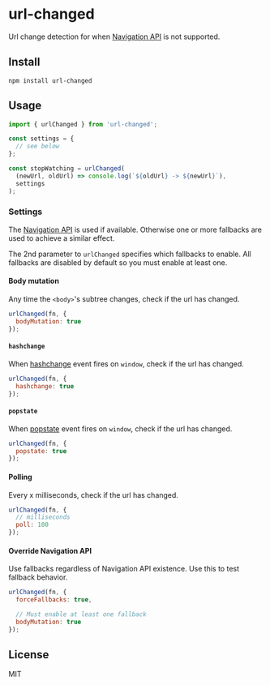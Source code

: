 # url-changed

Url change detection for when [Navigation API](https://developer.mozilla.org/en-US/docs/Web/API/Navigation_API) is not supported.

## Install

`npm install url-changed`

## Usage

```js
import { urlChanged } from 'url-changed';

const settings = {
  // see below
};

const stopWatching = urlChanged(
  (newUrl, oldUrl) => console.log(`${oldUrl} -> ${newUrl}`),
  settings
);
```

### Settings

The [Navigation API](https://developer.mozilla.org/en-US/docs/Web/API/Navigation_API) is used if available. Otherwise one or more fallbacks are used to achieve a similar effect.

The 2nd parameter to `urlChanged` specifies which fallbacks to enable. All fallbacks are disabled by default so you must enable at least one.

#### Body mutation

Any time the `<body>`'s subtree changes, check if the url has changed.

```js
urlChanged(fn, {
  bodyMutation: true
});
```

#### `hashchange`

When [hashchange](https://developer.mozilla.org/en-US/docs/Web/API/Window/hashchange_event) event fires on `window`, check if the url has changed.

```js
urlChanged(fn, {
  hashchange: true
});
```

#### `popstate`

When [popstate](https://developer.mozilla.org/en-US/docs/Web/API/Window/popstate_event) event fires on `window`, check if the url has changed.

```js
urlChanged(fn, {
  popstate: true
});
```

#### Polling

Every x milliseconds, check if the url has changed.

```js
urlChanged(fn, {
  // milliseconds
  poll: 100
});
```

#### Override Navigation API

Use fallbacks regardless of Navigation API existence. Use this to test fallback behavior.

```js
urlChanged(fn, {
  forceFallbacks: true,

  // Must enable at least one fallback
  bodyMutation: true
});
```

## License

MIT
